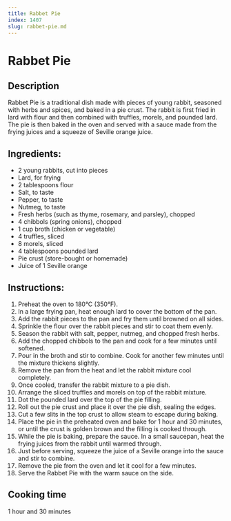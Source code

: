 ```yaml
---
title: Rabbet Pie
index: 1407
slug: rabbet-pie.md
---
```


# Rabbet Pie

## Description
Rabbet Pie is a traditional dish made with pieces of young rabbit, seasoned with herbs and spices, and baked in a pie crust. The rabbit is first fried in lard with flour and then combined with truffles, morels, and pounded lard. The pie is then baked in the oven and served with a sauce made from the frying juices and a squeeze of Seville orange juice.

## Ingredients:
- 2 young rabbits, cut into pieces
- Lard, for frying
- 2 tablespoons flour
- Salt, to taste
- Pepper, to taste
- Nutmeg, to taste
- Fresh herbs (such as thyme, rosemary, and parsley), chopped
- 4 chibbols (spring onions), chopped
- 1 cup broth (chicken or vegetable)
- 4 truffles, sliced
- 8 morels, sliced
- 4 tablespoons pounded lard
- Pie crust (store-bought or homemade)
- Juice of 1 Seville orange

## Instructions:
1. Preheat the oven to 180°C (350°F).
2. In a large frying pan, heat enough lard to cover the bottom of the pan.
3. Add the rabbit pieces to the pan and fry them until browned on all sides.
4. Sprinkle the flour over the rabbit pieces and stir to coat them evenly.
5. Season the rabbit with salt, pepper, nutmeg, and chopped fresh herbs.
6. Add the chopped chibbols to the pan and cook for a few minutes until softened.
7. Pour in the broth and stir to combine. Cook for another few minutes until the mixture thickens slightly.
8. Remove the pan from the heat and let the rabbit mixture cool completely.
9. Once cooled, transfer the rabbit mixture to a pie dish.
10. Arrange the sliced truffles and morels on top of the rabbit mixture.
11. Dot the pounded lard over the top of the pie filling.
12. Roll out the pie crust and place it over the pie dish, sealing the edges.
13. Cut a few slits in the top crust to allow steam to escape during baking.
14. Place the pie in the preheated oven and bake for 1 hour and 30 minutes, or until the crust is golden brown and the filling is cooked through.
15. While the pie is baking, prepare the sauce. In a small saucepan, heat the frying juices from the rabbit until warmed through.
16. Just before serving, squeeze the juice of a Seville orange into the sauce and stir to combine.
17. Remove the pie from the oven and let it cool for a few minutes.
18. Serve the Rabbet Pie with the warm sauce on the side.

## Cooking time
1 hour and 30 minutes